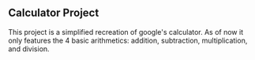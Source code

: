 ## Calculator Project
This project is a simplified recreation of google's calculator. As of now it only features the 4 basic arithmetics: addition, subtraction, multiplication, and division.
